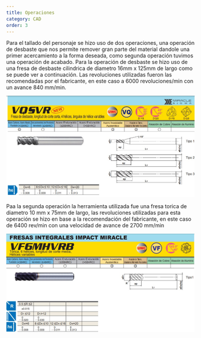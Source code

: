 ```yaml
---
title: Operaciones
category: CAD
order: 3
---
```


Para el tallado del personaje se hizo uso de dos operaciones, una operación de desbaste que nos permite remover gran parte del material dandole una primer acercamiento a la forma deseada, como segunda operación tuvimos una operación de acabado. Para la operación de desbaste se hizo uso de una fresa de desbaste cilindrica de diametro 16mm x 125mm de largo como se puede ver a continuación. Las revoluciones utilizadas fueron las recomendadas por el fabricante, en este caso a 6000 revoluciones/min con un avance 840 mm/min.

![Alt text](../../images/fresadesbaste.jpeg?raw=true "Desbaste")

Paa la segunda operación la herramienta utilizada fue una fresa torica de diametro 10 mm x 75mm de largo, las revoluciones utilizadas para esta operación se hizo en base a la recomendación del fabricante, en este caso de 6400 rev/min con una velocidad de avance de 2700 mm/min

![Alt text](../../images/fresaacabado.jpeg?raw=true "Desbaste")


